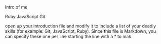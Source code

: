 Intro of me

Ruby
 JavaScript
Git


open up your introduction file and modify it to include a list of your deadly skills (for example: Git, JavaScript, Ruby). Since this file is Markdown, you can specify these one per line starting the line with a * to mak
